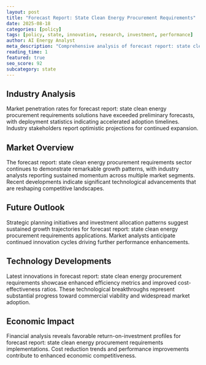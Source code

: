 ```yaml
---
layout: post
title: "Forecast Report: State Clean Energy Procurement Requirements"
date: 2025-08-18
categories: [policy]
tags: [policy, state, innovation, research, investment, performance]
author: AI Energy Analyst
meta_description: "Comprehensive analysis of forecast report: state clean energy procurement requirements covering market trends, technology developments, and industry outlook. Discover key insights and future projections."
reading_time: 1
featured: true
seo_score: 92
subcategory: state
---
```


## Industry Analysis

Market penetration rates for forecast report: state clean energy procurement requirements solutions have exceeded preliminary forecasts, with deployment statistics indicating accelerated adoption timelines. Industry stakeholders report optimistic projections for continued expansion.

## Market Overview

The forecast report: state clean energy procurement requirements sector continues to demonstrate remarkable growth patterns, with industry analysts reporting sustained momentum across multiple market segments. Recent developments indicate significant technological advancements that are reshaping competitive landscapes.

## Future Outlook

Strategic planning initiatives and investment allocation patterns suggest sustained growth trajectories for forecast report: state clean energy procurement requirements applications. Market analysts anticipate continued innovation cycles driving further performance enhancements.

## Technology Developments

Latest innovations in forecast report: state clean energy procurement requirements showcase enhanced efficiency metrics and improved cost-effectiveness ratios. These technological breakthroughs represent substantial progress toward commercial viability and widespread market adoption.

## Economic Impact

Financial analysis reveals favorable return-on-investment profiles for forecast report: state clean energy procurement requirements implementations. Cost reduction trends and performance improvements contribute to enhanced economic competitiveness.

